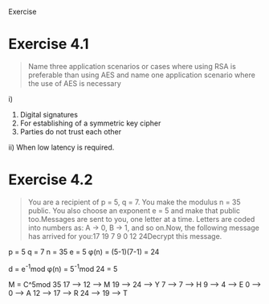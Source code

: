 Exercise

# Exercise 4.1
> Name three application scenarios or cases where using RSA is preferable than using AES and name one application scenario where the use of AES is necessary

i)
1. Digital signatures
2. For establishing of a symmetric key cipher
3. Parties do not trust each other

ii) When low latency is required.

# Exercise 4.2

>You are a recipient of p = 5, q = 7. You make the modulus n = 35 public. You also choose an exponent e = 5 and make that public too.Messages are sent to you, one letter at a time. Letters are coded into numbers as: A -> 0, B -> 1, and so on.Now, the following message has arrived for you:17 19 7 9 0 12 24Decrypt this message.

p = 5 q = 7 n = 35 e = 5
φ(n) = (5-1)(7-1) = 24

d = e<sup>-1</sup>mod φ(n) = 5<sup>-1</sup>mod 24 = 5

M = C^5mod 35
17 --> 12 --> M
19 --> 24 --> Y
7 --> 7 --> H
9 --> 4 --> E
0 --> 0 --> A
12 --> 17 --> R
24 --> 19 --> T

